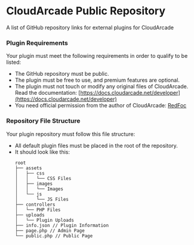 # CloudArcade Public Repository
A list of GitHub repository links for external plugins for CloudArcade

### Plugin Requirements
Your plugin must meet the following requirements in order to qualify to be listed:
- The GitHub repository must be public.
- The plugin must be free to use, and premium features are optional.
- The plugin must not touch or modify any original files of CloudArcade. Read the documentation: [https://docs.cloudarcade.net/developer](https://docs.cloudarcade.net/developer)
- You need official permission from the author of CloudArcade: [RedFoc](https://codecanyon.net/user/redfoc)

### Repository File Structure
Your plugin repository must follow this file structure:
- All default plugin files must be placed in the root of the repository.
- It should look like this:
  ```
  root
  ├── assets
  │   ├── css
  │   │   └── CSS Files
  │   ├── images
  │   │   └── Images
  │   └── js
  │       └── JS Files
  ├── controllers
  │   └── PHP Files
  ├── uploads
  │   └── Plugin Uploads
  ├── info.json // Plugin Information
  ├── page.php // Admin Page
  └── public.php // Public Page
  ```

